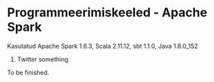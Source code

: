 # Programmeerimiskeeled - Apache Spark

Kasutatud Apache Spark 1.6.3, Scala 2.11.12, sbt 1.1.0, Java 1.8.0_152

1. Twitter something

To be finished.
